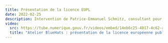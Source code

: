 ```yaml
---
title: Présentation de la licence EUPL
date: 2022-02-25
description: Intervention de Patrice-Emmanuel Schmitz, consultant pour le programme <a href="https://joinup.ec.europa.eu/" target="_blank">Joinup</a> de la Commission européenne
video:
  src: https://tube.numerique.gouv.fr/videos/embed/14eb6c25-4017-4c62-a6d5-093417e51f8e
  title: "Atelier BlueHats : présentation de la licence européenne publique EUPL"
---
```


